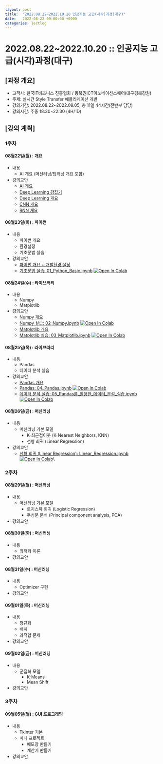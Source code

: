 ```yaml
---
layout: post
title:  "2022.08.22~2022.10.20 인공지능 고급(시각)과정(대구)"
date:   2022-08-22 09:00:00 +0900
categories: lectlog
---
```


# 2022.08.22~2022.10.20 :: 인공지능 고급(시각)과정(대구)

## \[과정 개요]

* 고객사: 한국IT비즈니스 진흥협회 / 동북권ICT이노베이션스퀘어(대구경북강원)
* 주제: 실시간 Style Transfer 애플리케이션 개발
* 강의기간: 2022.08.22\~2022.09.05, 총 11일 44시간(전반부 담당)
* 강의시간: 주중 18:30\~22:30 (4H/1D)

## \[강의 계획]

### 1주차

#### 08월22일(월) : 개요

* 내용
  * AI 개요 (머신러닝/딥러닝 개요 포함)
* 강의교안
  * [AI 개요](https://drive.google.com/file/d/1eigN8ZV6LSZxHSYVRhWKmqSGDI6qHYW6/view?usp=sharing)
  * [Deep Learning 감잡기](https://drive.google.com/file/d/1gswnmQyI4VGD6d6KlvtAu6LpoPbOklTt/view?usp=sharing)
  * [Deep Learning 개요](https://drive.google.com/file/d/1tDeKcv1hUR7K0hKptQJcy5nC-HqhpKcU/view?usp=sharing)
  * [CNN 개요](https://drive.google.com/file/d/1hcvvGJ5vyGLpbD26ygLXEKI\_RAfSR-p2/view?usp=sharing)
  * [RNN 개요](https://drive.google.com/file/d/1fGDqTGEZLWczGqHClU8gRi6Ii-UyExMF/view?usp=sharing)

#### 08월23일(화) : 파이썬

* 내용
  * 파이썬 개요
  * 환경설정
  * 기초문법 실습
* 강의교안
  * [파이썬 개요 + 개발환경 설정](https://drive.google.com/file/d/1VLiB8Hk7EF3rCmzE1sKs2oAkdvLag9T1/view?usp=sharing)
  * [기초문법 실습: 01\_Python\_Basic.ipynb](../Material/Python/01\_Python\_Basic.ipynb) [![Open In Colab](https://colab.research.google.com/assets/colab-badge.svg)](https://colab.research.google.com/github/aidalabs/Lectures/blob/main/Material/Python/01\_Python\_Basic.ipynb)

#### 08월24일(수) : 라이브러리

* 내용
  * Numpy
  * Matplotlib
* 강의교안
  * [Numpy 개요](https://drive.google.com/file/d/1jlALZPGGHiXXQ0Wdvi4r1h93HOpicjHc/view?usp=sharing)
  * [Numpy 실습: 02\_Numpy.ipynb](../Material/Python/02\_Numpy.ipynb) [![Open In Colab](https://colab.research.google.com/assets/colab-badge.svg)](https://colab.research.google.com/github/aidalabs/Lectures/blob/main/Material/Python/02\_Numpy.ipynb)
  * [Matplotlib 개요](https://drive.google.com/file/d/1x3WOCY\_Y7EV4RJO-Q-QrT43EMgZyW-vV/view?usp=sharing)
  * [Matplotlib 실습: 03\_Matplotlib.ipynb](../Material/Python/03\_Matplotlib.ipynb) [![Open In Colab](https://colab.research.google.com/assets/colab-badge.svg)](https://colab.research.google.com/github/aidalabs/Lectures/blob/main/Material/Python/03\_Matplotlib.ipynb)

#### 08월25일(목) : 라이브러리

* 내용
  * Pandas
  * 데이터 분석 실습
* 강의교안
  * [Pandas 개요](https://drive.google.com/file/d/1xCkelaoxgccjrZlDS717xV8oLKkDST4d/view?usp=sharing)
  * [Pandas: 04\_Pandas.ipynb](../Material/Python/04\_Pandas.ipynb) [![Open In Colab](https://colab.research.google.com/assets/colab-badge.svg)](https://colab.research.google.com/github/aidalabs/Lectures/blob/main/Material/Python/04\_Pandas.ipynb)
  * [데이터 분석 실습: 05\_Pandas를\_활용한\_데이터\_분석\_실습.ipynb](../Material/Python/05\_Pandas%EB%A5%BC\_%ED%99%9C%EC%9A%A9%ED%95%9C\_%EB%8D%B0%EC%9D%B4%ED%84%B0\_%EB%B6%84%EC%84%9D\_%EC%8B%A4%EC%8A%B5.ipynb) [![Open In Colab](https://colab.research.google.com/assets/colab-badge.svg)](https://colab.research.google.com/github/aidalabs/Lectures/blob/main/Material/Python/05\_Pandas%EB%A5%BC\_%ED%99%9C%EC%9A%A9%ED%95%9C\_%EB%8D%B0%EC%9D%B4%ED%84%B0\_%EB%B6%84%EC%84%9D\_%EC%8B%A4%EC%8A%B5.ipynb)

#### 08월26일(금) : 머신러닝

* 내용
  * 머신러닝 기본 모델
    * K-최근접이웃 (K-Nearest Neighbors, KNN)
    * 선형 회귀 (Linear Regression)
* 강의교안
  * [선형 회귀 (Linear Regression): Linear\_Regression.ipynb](../Material/MachineLearning/Linear\_Regression.ipynb) [![Open In Colab](https://colab.research.google.com/assets/colab-badge.svg)](https://colab.research.google.com/github/aidalabs/Lectures/blob/main/Material/MachineLearning/Linear\_Regression.ipynb)\


### 2주차

#### 08월29일(월) : 머신러닝

* 내용
  * 머신러닝 기본 모델
    * 로지스틱 회귀 (Logistic Regression)
    * 주성분 분석 (Principal component analysis, PCA)
* 강의교안

#### 08월30일(화) : 머신러닝

* 내용
  * 최적화 이론
* 강의교안

#### 08월31일(수) : 머신러닝

* 내용
  * Optimizer 구현
* 강의교안

#### 09월01일(목) : 머신러닝

* 내용
  * 정규화
  * 배치
  * 과적합 문제
* 강의교안

#### 09월02일(금) : 머신러닝

* 내용
  * 군집화 모델
    * K-Means
    * Mean Shift
* 강의교안

### 3주차

#### 09월05일(월) : GUI 프로그래밍

* 내용
  * Tkinter 기본
  * 미니 프로젝트
    * 메모장 만들기
    * 계산기 만들기
* 강의교안
